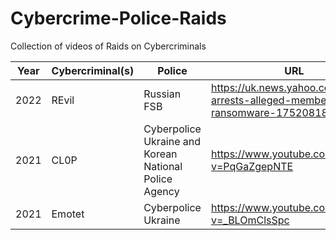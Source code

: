 # Cybercrime-Police-Raids
Collection of videos of Raids on Cybercriminals

| Year | Cybercriminal(s) | Police | URL |
|---|---|---|---|
| 2022 | REvil | Russian FSB | https://uk.news.yahoo.com/russia-arrests-alleged-members-ransomware-175208182.html |
| 2021 | CL0P | Cyberpolice Ukraine and Korean National Police Agency | https://www.youtube.com/watch?v=PqGaZgepNTE |
| 2021 | Emotet | Cyberpolice Ukraine | https://www.youtube.com/watch?v=_BLOmClsSpc |
